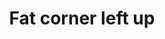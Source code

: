 ---
title: Fat corner left up
tags: ["fat", "corner", "left", "up", "direction", "pointing", "movement"]
icon: fat-corner-left-up
svg: '<svg xmlns="http://www.w3.org/2000/svg" width="24" height="24" fill="none" viewBox="0 0 24 24" stroke-width="1.5" stroke-linecap="round" stroke-linejoin="round" stroke="currentColor"><path d="M19.923 21c-2.81-2.202-4.406-4.157-4.785-5.866-.38-1.709-.436-3.336-.172-4.88H20L11.786 3 4 10.253h4.784C8.808 13.11 9.88 15.54 12 17.54s4.761 3.154 7.923 3.461Z"/></svg>'
---